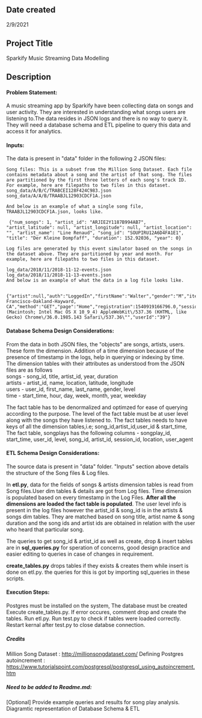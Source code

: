 ## Date created  
2/9/2021  

## Project Title  
Sparkify Music Streaming Data Modelling  

## Description  

#### Problem Statement:  
    
A music streaming app by Sparkify have been collecting data on songs and user activity. They are interested in understanding what songs users are listening to.The data resides in JSON logs and there is no way to query it. They will need a database schema and ETL pipeline to query this data and access it for analytics.  


#### Inputs: 
    
The data is present in "data" folder in the following 2 JSON files:  

    Song files: This is a subset from the Million Song Dataset. Each file contains metadata about a song and the artist of that song. The files are partitioned by the first three letters of each song's track ID. For example, here are filepaths to two files in this dataset.  
    song_data/A/B/C/TRABCEI128F424C983.json  
    song_data/A/A/B/TRAABJL12903CDCF1A.json  

    And below is an example of what a single song file, TRAABJL12903CDCF1A.json, looks like.  
 
     {"num_songs": 1, "artist_id": "ARJIE2Y1187B994AB7", "artist_latitude": null, "artist_longitude": null, "artist_location": "", "artist_name": "Line Renaud", "song_id": "SOUPIRU12A6D4FA1E1", "title": "Der Kleine Dompfaff", "duration": 152.92036, "year": 0}  
 
    Log files are generated by this event simulator based on the songs in the dataset above. They are partitioned by year and month. For example, here are filepaths to two files in this dataset.  

    log_data/2018/11/2018-11-12-events.json
    log_data/2018/11/2018-11-13-events.json
    And below is an example of what the data in a log file looks like.  

      {"artist":null,"auth":"LoggedIn","firstName":"Walter","gender":"M","itemInSession":0,"lastName":"Frye","length":null,"level":"free","location":"San Francisco-Oakland-Hayward, CA","method":"GET","page":"Home","registration":1540919166796.0,"sessionId":38,"song":null,"status":200,"ts":1541105830796,"userAgent":"\"Mozilla\/5.0 (Macintosh; Intel Mac OS X 10_9_4) AppleWebKit\/537.36 (KHTML, like Gecko) Chrome\/36.0.1985.143 Safari\/537.36\"","userId":"39"}  

#### Database Schema Design Considerations:    

From the data in both JSON files, the "objects" are  songs, artists, users. These form the dimension. Addition of a time dimension because of the presence of timestamp in the logs, help in querying or indexing by time.  
The dimension tables with their attributes as understood from the JSON files are as follows  
    songs - song_id, title, artist_id, year, duration  
    artists - artist_id, name, location, latitude, longitude  
    users - user_id, first_name, last_name, gender, level  
    time - start_time, hour, day, week, month, year, weekday  
  
The fact table has to be denormalized and optimzed for ease of querying according to the purpose. The level of the fact table must be at user level along with the songs they have listened to. The fact tables needs to have keys of all the dimension tables,i.e; song_id,artist_id,user_id & start_time, The fact table, songplays has the following columns - songplay_id, start_time, user_id, level, song_id, artist_id, session_id, location, user_agent  

#### ETL Schema Design Considerations:  

The source data is present in "data" folder. "Inputs" section above details the structure of the Song files & Log files.  

In **etl.py**, data for the fields of songs & artists dimension tables is read from Song files.User dim tables & details are got from Log files. Time dimension is populated based on every timestamp in the Log Files. **After all the dimensions are loaded the fact table is populated**. The user level info is present in the log files however the artist_id & song_id is in the artists & songs dim tables. They are matched based on song title, artist name & song duration and the song ids and artist ids are obtained in relation with the user who heard that particular song.  

The queries to get song_id & artist_id as well as create, drop & insert tables are in **sql_queries.py** for speration of concerns, good design practice and easier editing to queries in case of changes in requirement.  

**create_tables.py** drops tables if they exists & creates them while insert is done on etl.py. the queries for this is got by importing sql_queries in these scripts.

#### Execution Steps:  
Postgres must be installed on the system, The database must be created
Execute create_tables.py. If error occures, comment drop and create the tables. Run etl.py. Run test.py to check if tables were loaded correctly. Restart kernal after test.py to close databse connection.  

##### Credits
Million Song Dataset : http://millionsongdataset.com/
Defining Postgres autoincrement : https://www.tutorialspoint.com/postgresql/postgresql_using_autoincrement.htm

##### Need to be added to Readme.md:
[Optional] Provide example queries and results for song play analysis.
Diagramtic representation of Database Schema & ETL